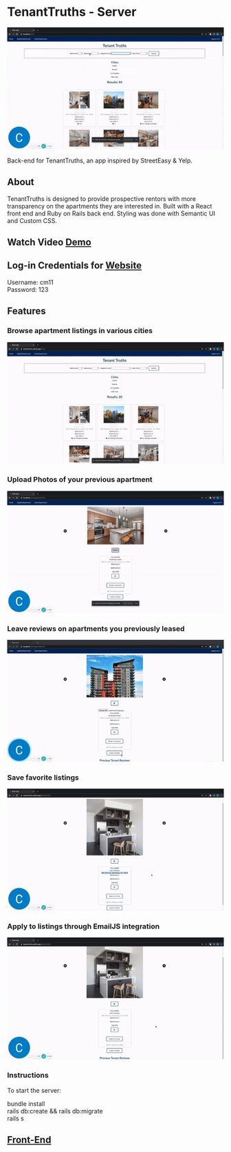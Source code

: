 # TenantTruths - Server<br />

![](tenanttruths.gif)




Back-end for TenantTruths, an app inspired by StreetEasy & Yelp.

## About
TenantTruths is designed to provide prospective rentors with more transparency on the apartments they are interested in. 
Built with a React front end and Ruby on Rails back end. Styling was done with Semantic UI and Custom CSS.

## Watch Video [Demo](https://www.loom.com/share/c999bfbd86124f1f8ea8418b6e252fa2) </br>
## Log-in Credentials for [Website](https://tenanttruths.netlify.app/)  <br />
Username: cm11 <br />
Password: 123 <br />


## Features<br />
### Browse apartment listings in various cities <br />
![](CityFilter.gif)<br />

### Upload Photos of your previous apartment<br />
![](Upload.gif)<br />

### Leave reviews on apartments you previously leased <br />
![](LeaveReview.gif)<br />

### Save favorite listings<br />
![](Save.gif)<br />

### Apply to listings through EmailJS integration<br />
![](Apply.gif)<br />

### Instructions
To start the server:

bundle install<br/>
rails db:create && rails db:migrate<br/>
rails s <br/>

## [Front-End](https://github.com/cmur11/apartmentreviewfrontend/blob/main/README.md)

